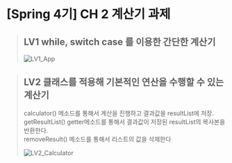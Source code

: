 # [Spring 4기] CH 2 계산기 과제

> ## LV1 while, switch case 를 이용한 간단한 계산기
> ![LV1_App](https://github.com/user-attachments/assets/42e1bbb4-bd89-4f47-b38f-60fa1e2925a1)

> ## LV2 클래스를 적용해 기본적인 연산을 수행할 수 있는 계산기
>
> calculator() 메소드를 통해서 계산을 진행하고 결과값을 resultList에 저장.<br>
> getResultList() getter메소드를 통해서 결과값이 저장된 resultList의 복사본을 반환한다.<br>
> removeResult() 메소드를 통해서 리스트의 값을 삭제한다
> 
> ![LV2_Calculator](https://github.com/user-attachments/assets/d29305ad-7592-463e-ab9c-d0c1f03fe25c)
